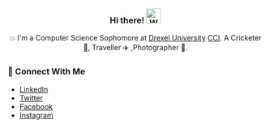 
<div align="center">
  
<h3>Hi there! <img src="https://github.com/TheDudeThatCode/TheDudeThatCode/blob/master/Assets/Hi.gif" width="29px" alt="Waving"> </h3>

💥 I'm a Computer Science Sophomore at [Drexel University](https://drexel.edu/) [CCI](https://drexel.edu/cci/). A Cricketer 🏏, Traveller ✈️ ,Photographer 📸.

</div>

### 👥 Connect With Me
- [LinkedIn](https://www.linkedin.com/in/hashamtanveer/)
- [Twitter](https://twitter.com/hashamtanveer54)
- [Facebook](https://www.facebook.com/hashamtanveer54)
- [Instagram](https://www.instagram.com/hasham_tanveer54/)

